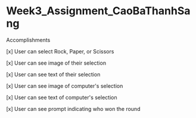 # Week3_Assignment_CaoBaThanhSang
Accomplishments

[x] User can select Rock, Paper, or Scissors

[x] User can see image of their selection

[x] User can see text of their selection

[x] User can see image of computer's selection

[x] User can see text of computer's selection

[x] User can see prompt indicating who won the round
